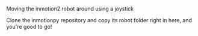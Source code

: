 Moving the inmotion2 robot around using a joystick

Clone the inmotionpy repository and copy its robot folder right in here, and you're good to go!
